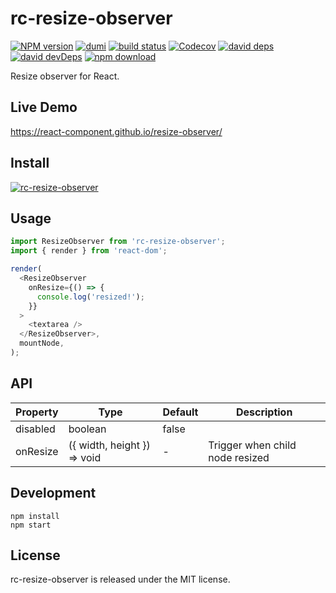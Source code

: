 # rc-resize-observer

[![NPM version][npm-image]][npm-url] [![dumi](https://img.shields.io/badge/docs%20by-dumi-blue?style=flat-square)](https://github.com/umijs/dumi) [![build status][travis-image]][travis-url] [![Codecov][codecov-image]][codecov-url] [![david deps][david-image]][david-url] [![david devDeps][david-dev-image]][david-dev-url] [![npm download][download-image]][download-url]

[npm-image]: http://img.shields.io/npm/v/rc-resize-observer.svg?style=flat-square
[npm-url]: http://npmjs.org/package/rc-resize-observer
[travis-image]: https://img.shields.io/travis/com/react-component/resize-observer.svg?style=flat-square
[travis-url]: https://travis-ci.com/react-component/resize-observer
[codecov-image]: https://img.shields.io/codecov/c/github/react-component/resize-observer/master.svg?style=flat-square
[codecov-url]: https://codecov.io/gh/react-component/resize-observer/branch/master
[david-image]: https://david-dm.org/react-component/resize-observer/status.svg?style=flat-square
[david-dev-url]: https://david-dm.org/react-component/resize-observer?type=dev
[david-dev-image]: https://david-dm.org/react-component/resize-observer/dev-status.svg?style=flat-square
[david-url]: https://david-dm.org/react-component/resize-observer
[download-image]: https://img.shields.io/npm/dm/rc-resize-observer.svg?style=flat-square
[download-url]: https://npmjs.org/package/rc-resize-observer

Resize observer for React.

## Live Demo

https://react-component.github.io/resize-observer/

## Install

[![rc-resize-observer](https://nodei.co/npm/rc-resize-observer.png)](https://npmjs.org/package/rc-resize-observer)

## Usage

```js
import ResizeObserver from 'rc-resize-observer';
import { render } from 'react-dom';

render(
  <ResizeObserver
    onResize={() => {
      console.log('resized!');
    }}
  >
    <textarea />
  </ResizeObserver>,
  mountNode,
);
```

## API

| Property | Type                        | Default | Description                     |
| -------- | --------------------------- | ------- | ------------------------------- |
| disabled | boolean                     | false   |                                 |
| onResize | ({ width, height }) => void | -       | Trigger when child node resized |

## Development

```
npm install
npm start
```

## License

rc-resize-observer is released under the MIT license.
